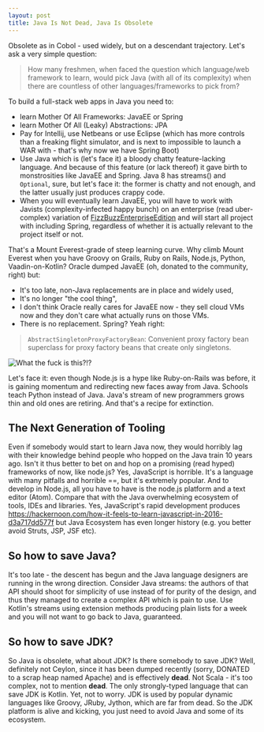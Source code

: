 ```yaml
---
layout: post
title: Java Is Not Dead, Java Is Obsolete
---
```


Obsolete as in Cobol - used widely, but on a descendant trajectory. Let's ask a very simple question:

> How many freshmen, when faced the question which language/web framework to learn, would pick Java (with all of its complexity) when there are countless of other languages/frameworks to pick from?

To build a full-stack web apps in Java you need to:

* learn Mother Of All Frameworks: JavaEE or Spring
* learn Mother Of All (Leaky) Abstractions: JPA
* Pay for Intellij, use Netbeans or use Eclipse (which has more controls than a freaking flight simulator, and is next to impossible to launch a WAR with - that's why now we have Spring Boot)
* Use Java which is (let's face it) a bloody chatty feature-lacking language. And because of this feature (or lack thereof) it gave birth to monstrosities like JavaEE and Spring. Java 8 has streams() and `Optional`, sure, but let's face it: the former is chatty and not enough, and the latter usually just produces crappy code.
* When you will eventually learn JavaEE, you will have to work with Javists (complexity-infected happy bunch) on an enterprise (read uber-complex) variation of [FizzBuzzEnterpriseEdition](https://github.com/EnterpriseQualityCoding/FizzBuzzEnterpriseEdition) and will start all project with including Spring, regardless of whether it is actually relevant to the project itself or not.

That's a Mount Everest-grade of steep learning curve. Why climb Mount Everest when you have Groovy on Grails, Ruby on Rails, Node.js, Python, Vaadin-on-Kotlin? Oracle dumped JavaEE (oh, donated to the community, right) but:

* It's too late, non-Java replacements are in place and widely used,
* It's no longer "the cool thing",
* I don't think Oracle really cares for JavaEE now - they sell cloud VMs now and they don't care what actually runs on those VMs.
* There is no replacement. Spring? Yeah right:

> `AbstractSingletonProxyFactoryBean`: Convenient proxy factory bean superclass for proxy factory beans that create only singletons.

![What the fuck is this?!?](http://www.latelierdumod.com/wp-content/uploads/2015/01/what-the-fuck-is-this.jpg)

Let's face it: even though Node.js is a hype like Ruby-on-Rails was before, it is gaining momentum and redirecting new faces away from Java. Schools teach Python instead of Java. Java's stream of new programmers grows thin and old ones are retiring. And that's a recipe for extinction.

## The Next Generation of Tooling

Even if somebody would start to learn Java now, they would horribly lag with their knowledge behind people who hopped on the Java train 10 years ago. Isn't it thus better to bet on and hop on a promising (read hyped) frameworks of now, like node.js? Yes, JavaScript is horrible. It's a language with many pitfalls and horrible ==, but it's extremely popular. And to develop in Node.js, all you have to have is the node.js platform and a text editor (Atom). Compare that with the Java overwhelming ecosystem of tools, IDEs and libraries. Yes, JavaScript's rapid development produces https://hackernoon.com/how-it-feels-to-learn-javascript-in-2016-d3a717dd577f but Java Ecosystem has even longer history (e.g. you better avoid Struts, JSP, JSF etc).

## So how to save Java?

It's too late - the descent has begun and the Java language designers are running in the wrong direction. Consider Java streams: the authors of that API should shoot for simplicity of use instead of for purity of the design, and thus they managed to create a complex API which is pain to use. Use Kotlin's streams using extension methods producing plain lists for a week and you will not want to go back to Java, guaranteed.

## So how to save JDK?

So Java is obsolete, what about JDK? Is there somebody to save JDK? Well, definitely not Ceylon, since it has been dumped recently (sorry, DONATED to a scrap heap named Apache) and is effectively **dead**. Not Scala - it's too complex, not to mention **dead**. The only strongly-typed language that can save JDK is Kotlin. Yet, not to worry. JDK is used by popular dynamic languages like Groovy, JRuby, Jython, which are far from dead. So the JDK platform is alive and kicking, you just need to avoid Java and some of its ecosystem.
